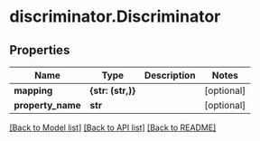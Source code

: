 # discriminator.Discriminator

## Properties
Name | Type | Description | Notes
------------ | ------------- | ------------- | -------------
**mapping** | **{str: (str,)}** |  | [optional] 
**property_name** | **str** |  | [optional] 

[[Back to Model list]](../README.md#documentation-for-models) [[Back to API list]](../README.md#documentation-for-api-endpoints) [[Back to README]](../README.md)


